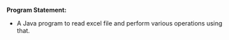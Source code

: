 **Program Statement:**
* A Java program to read excel file and perform various operations using that.
